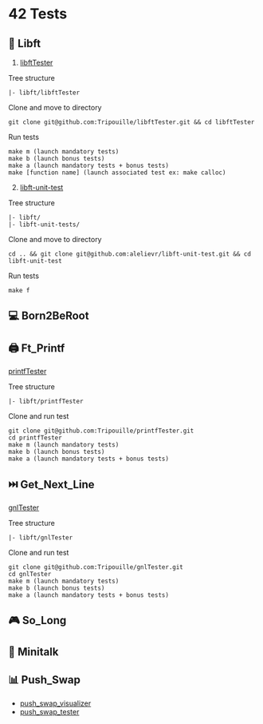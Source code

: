 # 42 Tests

## 📕 Libft
1. [libftTester](https://github.com/Tripouille/libftTester)

Tree structure
```
|- libft/libftTester
```
Clone and move to directory
```
git clone git@github.com:Tripouille/libftTester.git && cd libftTester
```
Run tests
```
make m (launch mandatory tests)
make b (launch bonus tests)
make a (launch mandatory tests + bonus tests)
make [function name] (launch associated test ex: make calloc)
```

2. [libft-unit-test](https://github.com/alelievr/libft-unit-test)

Tree structure
```
|- libft/
|- libft-unit-tests/
```
Clone and move to directory
```
cd .. && git clone git@github.com:alelievr/libft-unit-test.git && cd libft-unit-test
```
Run tests
```
make f
```

## 💻 Born2BeRoot

## 🖨️ Ft_Printf
[printfTester](https://github.com/Tripouille/printfTester)

Tree structure
```
|- libft/printfTester
```
Clone and run test
```
git clone git@github.com:Tripouille/printfTester.git
cd printfTester
make m (launch mandatory tests)
make b (launch bonus tests)
make a (launch mandatory tests + bonus tests)
```

## ⏭️ Get_Next_Line
[gnlTester](https://github.com/Tripouille/gnlTester)

Tree structure
```
|- libft/gnlTester
```
Clone and run test
```
git clone git@github.com:Tripouille/gnlTester.git
cd gnlTester
make m (launch mandatory tests)
make b (launch bonus tests)
make a (launch mandatory tests + bonus tests)
```

## 🎮 So_Long

## 📠 Minitalk

## 📊 Push_Swap
- [push_swap_visualizer](https://github.com/o-reo/push_swap_visualizer)
- [push_swap_tester](https://github.com/lmalki-h/push_swap_tester)
